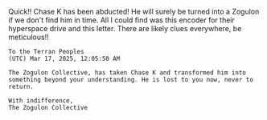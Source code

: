 Quick!! Chase K has been abducted! He will surely be turned into a Zogulon if we don't find him in time. All I could find was this encoder for their hyperspace drive and this letter. There are likely clues everywhere, be meticulous!!

    To the Terran Peoples
    (UTC) Mar 17, 2025, 12:05:50 AM

    The Zogulon Collective, has taken Chase K and transformed him into something beyond your understanding. He is lost to you now, never to return.

    With indifference,
    The Zogulon Collective
